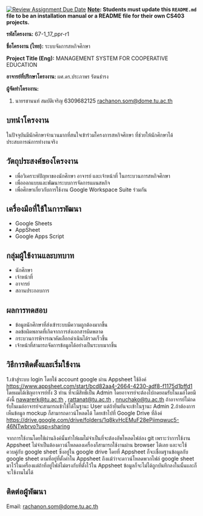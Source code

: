 [![Review Assignment Due Date](https://classroom.github.com/assets/deadline-readme-button-22041afd0340ce965d47ae6ef1cefeee28c7c493a6346c4f15d667ab976d596c.svg)](https://classroom.github.com/a/w8H8oomW)
**<ins>Note</ins>: Students must update this `README.md` file to be an installation manual or a README file for their own CS403 projects.**

**รหัสโครงงาน:** 67-1_17_ppr-r1

**ชื่อโครงงาน (ไทย):** ระบบจัดการสหกิจศึกษา

**Project Title (Eng):** MANAGEMENT SYSTEM FOR COOPERATIVE EDUCATION 

**อาจารย์ที่ปรึกษาโครงงาน:** ผศ.ดร.ประภาพร รัตนธำรง 

**ผู้จัดทำโครงงาน:** 
1. นายรชานนท์ สมบัติเจริญ  6309682125  rachanon.som@dome.tu.ac.th
   
## บทนำโครงงาน

ในปัจจุบันมีนักศึกษาจำนวนมากที่สนใจเข้าร่วมโครงการสหกิจศึกษา ที่ช่วยให้นักศึกษาได้ประสบการณ์การทำงานจริง 

## วัตถุประสงค์ของโครงงาน
- เพื่อวิเคราะห์ปัญหาของนักศึกษา อาจารย์ และเจ้าหน้าที่ ในกระบวนการสหกิจศึกษา
- เพื่อออกแบบและพัฒนาระบบการจัดการแผนสหกิจ 
- เพื่อศึกษาเกี่ยวกับการใช้งาน Google Workspace Suite ร่วมกัน 

## เครื่องมือที่ใช้ในการพัฒนา
- Google Sheets
- AppSheet
- Google Apps Script

## กลุ่มผู้ใช้งานและบทบาท
- นักศึกษา 
- เจ้าหน้าที่
- อาจารย์
- สถานประกอบการ

## ผลการทดสอบ
- ข้อมูลนักศึกษาที่ส่งเข้าระบบมีความถูกต้องมากขึ้น
- ลดข้อผิดพลาดที่เกิดจากการส่งเอกสารผิดพลาด
- กระบวนการพิจารณาคัดเลือกดำเนินได้รวดเร็วขึ้น
- เจ้าหน้าที่สามารถจัดการข้อมูลได้อย่างเป็นระบบมากขึ้น

## วิธีการติดตั้งและเริ่มใช้งาน 
1.เข้าสู่ระบบ login โดยใช้ account google ผ่าน Appsheet ใช้ลิงค์ https://www.appsheet.com/start/bcd82aa4-2664-4230-adf8-f1175d1bffd1 โดยผมได้เชิญอาจารย์ทั้ง 3 ท่าน ที่จะมีสิทธิ์เป็น Admin โดยอาจารย์จะต้องไปกดยอมรับในเมล์โดยมีดังนี้ nawarerk@tu.ac.th , rattanat@tu.ac.th , nnuchako@tu.ac.th ถ้าอาจารย์ไม่กดรับในเมล์อาจารย์จะสามารถเข้าใช้ได้ในฐานะ User แต่ถ้ายืนยันจะเข้าในฐานะ Admin 
2.ถ้าต้องการเห็นข้อมูล mockup ก็สามารถดาวน์โหลดได้ โดยเข้าไปที่ Google Drive ที่ลิงค์ https://drive.google.com/drive/folders/1q8kvHcEMuF28ePiimqwuc5-46NTwbrvo?usp=sharing

จากการใช้งานโดยใช้ผ่านลิงค์นั้นทำให้ผมไม่จำเป็นที่จะต้องอัพโหลดไฟล์ลง git เพราะว่าการใช้งาน Appsheet ไม่จำเป็นต้องดาวน์โหลดลงเครื่องก็สามารถใช้งานผ่าน browser ได้เลย และจะใช้ควบคู่กับ google sheet ซึ่งอยู่ใน google drive โดยที่ Appsheet ก็จะเชื่อมฐานข้อมูลกับ google sheet ตามที่อยู่ที่ตั้งค่าใน Appsheet ถึงแม้ว่าจะดาวน์โหลดพวกไฟล์ google sheet มาไว้ในเครื่องแต่ถ้าที่อยู่ไฟล์ไม่ตรงกับที่ตั้งไว้ใน Appsheet ข้อมูลก็จะไม่ได้ถูกบันทึกลงในนั้นและก็จะใช้งานไม่ได้ 

## ติดต่อผู้พัฒนา
Email: rachanon.som@dome.tu.ac.th  
